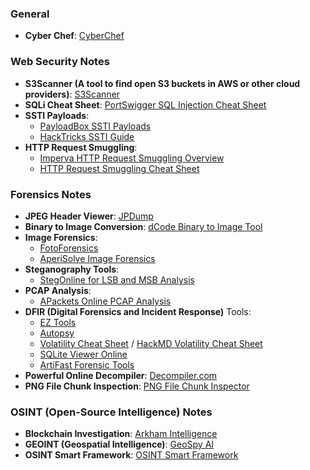 ### General
- **Cyber Chef**: [CyberChef](https://gchq.github.io/CyberChef/)

### Web Security Notes

- **S3Scanner (A tool to find open S3 buckets in AWS or other cloud providers)**: [S3Scanner](https://github.com/sa7mon/S3Scanner)
- **SQLi Cheat Sheet**: [PortSwigger SQL Injection Cheat Sheet](https://portswigger.net/web-security/sql-injection/cheat-sheet)
- **SSTI Payloads**:
  - [PayloadBox SSTI Payloads](https://github.com/payloadbox/ssti-payloads)
  - [HackTricks SSTI Guide](https://book.hacktricks.xyz/pentesting-web/ssti-server-side-template-injection)
- **HTTP Request Smuggling**:
  - [Imperva HTTP Request Smuggling Overview](https://www.imperva.com/learn/application-security/http-request-smuggling/)
  - [HTTP Request Smuggling Cheat Sheet](https://0xn3va.gitbook.io/cheat-sheets/web-application/http-request-smuggling)

### Forensics Notes

- **JPEG Header Viewer**: [JPDump](https://cyber.meme.tips/jpdump/#)
- **Binary to Image Conversion**: [dCode Binary to Image Tool](https://www.dcode.fr/binary-image)
- **Image Forensics**:
  - [FotoForensics](https://fotoforensics.com/)
  - [AperiSolve Image Forensics](https://aperisolve.com/)
- **Steganography Tools**:
  - [StegOnline for LSB and MSB Analysis](https://georgeom.net/StegOnline/image)
- **PCAP Analysis**:
  - [APackets Online PCAP Analysis](https://apackets.com/)
- **DFIR (Digital Forensics and Incident Response)** Tools:
  - [EZ Tools](https://ericzimmerman.github.io/#!index.md)
  - [Autopsy](https://www.autopsy.com/)
  - [Volatility Cheat Sheet](https://blog.onfvp.com/post/volatility-cheatsheet/) / [HackMD Volatility Cheat Sheet](https://hackmd.io/@TuX-/BymMpKd0s)
  - [SQLite Viewer Online](https://sqliteviewer.app/)
  - [ArtiFast Forensic Tools](https://forensafe.com/free.html)
- **Powerful Online Decompiler**: [Decompiler.com](https://decompiler.com/)
- **PNG File Chunk Inspection**: [PNG File Chunk Inspector](https://www.nayuki.io/page/png-file-chunk-inspector)

### OSINT (Open-Source Intelligence) Notes

- **Blockchain Investigation**: [Arkham Intelligence](https://www.arkhamintelligence.com/)
- **GEOINT (Geospatial Intelligence)**: [GeoSpy AI](https://geospy.ai/)
- **OSINT Smart Framework**: [OSINT Smart Framework](https://start.me/p/lL98AO/osint-smart-framework)
